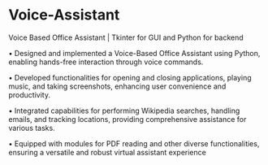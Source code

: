 # Voice-Assistant
Voice Based Office Assistant | Tkinter for GUI and Python for backend

• Designed and implemented a Voice-Based Office Assistant using Python, enabling hands-free interaction through voice
commands.

• Developed functionalities for opening and closing applications, playing music, and taking screenshots, enhancing
user convenience and productivity.

• Integrated capabilities for performing Wikipedia searches, handling emails, and tracking locations, providing
comprehensive assistance for various tasks.

• Equipped with modules for PDF reading and other diverse functionalities, ensuring a versatile and robust virtual
assistant experience
